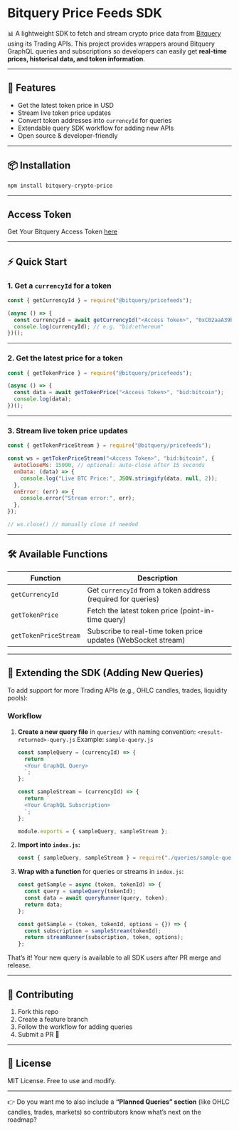 # Bitquery Price Feeds SDK

📊 A lightweight SDK to fetch and stream crypto price data from [Bitquery](https://bitquery.io/) using its Trading APIs.
This project provides wrappers around Bitquery GraphQL queries and subscriptions so developers can easily get **real-time prices, historical data, and token information**.

---

## 🚀 Features

* Get the latest token price in USD
* Stream live token price updates
* Convert token addresses into `currencyId` for queries
* Extendable query SDK workflow for adding new APIs
* Open source & developer-friendly

---

## 📦 Installation

```bash
npm install bitquery-crypto-price
```

---

## Access Token

Get Your Bitquery Access Token [here](https://account.bitquery.io/user/api_v2/access_tokens)

---

## ⚡ Quick Start

### 1. Get a `currencyId` for a token

```js
const { getCurrencyId } = require("@bitquery/pricefeeds");

(async () => {
  const currencyId = await getCurrencyId("<Access Token>", "0xC02aaA39b223FE8D0A0e5C4F27eAD9083C756Cc2"); // WETH address
  console.log(currencyId); // e.g. "bid:ethereum"
})();
```

---

### 2. Get the latest price for a token

```js
const { getTokenPrice } = require("@bitquery/pricefeeds");

(async () => {
  const data = await getTokenPrice("<Access Token>", "bid:bitcoin");
  console.log(data);
})();
```

---

### 3. Stream live token price updates

```js
const { getTokenPriceStream } = require("@bitquery/pricefeeds");

const ws = getTokenPriceStream("<Access Token>", "bid:bitcoin", {
  autoCloseMs: 15000, // optional: auto-close after 15 seconds
  onData: (data) => {
    console.log("Live BTC Price:", JSON.stringify(data, null, 2));
  },
  onError: (err) => {
    console.error("Stream error:", err);
  },
});

// ws.close() // manually close if needed
```

---

## 🛠️ Available Functions

| Function              | Description                                                   |
| --------------------- | ------------------------------------------------------------- |
| `getCurrencyId`       | Get `currencyId` from a token address (required for queries)  |
| `getTokenPrice`       | Fetch the latest token price (point-in-time query)            |
| `getTokenPriceStream` | Subscribe to real-time token price updates (WebSocket stream) |

---

## 🧩 Extending the SDK (Adding New Queries)

To add support for more Trading APIs (e.g., OHLC candles, trades, liquidity pools):

### Workflow

1. **Create a new query file** in `queries/` with naming convention:
   `<result-returned>-query.js`
   Example: `sample-query.js`

   ```js
   const sampleQuery = (currencyId) => {
     return `
     <Your GraphQL Query>
     `;
   };

   const sampleStream = (currencyId) => {
     return `
     <Your GraphQL Subscription>
     `;
   };

   module.exports = { sampleQuery, sampleStream };
   ```

2. **Import into `index.js`:**

   ```js
   const { sampleQuery, sampleStream } = require("./queries/sample-query.js");
   ```

3. **Wrap with a function** for queries or streams in `index.js`:

   ```js
   const getSample = async (token, tokenId) => {
     const query = sampleQuery(tokenId);
     const data = await queryRunner(query, token);
     return data;
   };

   const getSample = (token, tokenId, options = {}) => {
     const subscription = sampleStream(tokenId);
     return streamRunner(subscription, token, options);
   };
   ```

That’s it! Your new query is available to all SDK users after PR merge and release.

---

## 🤝 Contributing

1. Fork this repo
2. Create a feature branch
3. Follow the workflow for adding queries
4. Submit a PR 🎉

---

## 📜 License

MIT License. Free to use and modify.

---

👉 Do you want me to also include a **“Planned Queries” section** (like OHLC candles, trades, markets) so contributors know what’s next on the roadmap?

